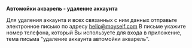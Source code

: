 **Автомойки акварель - удаление аккаунта**

Для удаления аккаунта и всех связанных с ним данных отправьте электронное письмо по адресу hello@moyself.com
В письме укажите номер телефона, который Вы используете для входа в приложение, тема письма "удаление аккаунта автомойки акварель".
